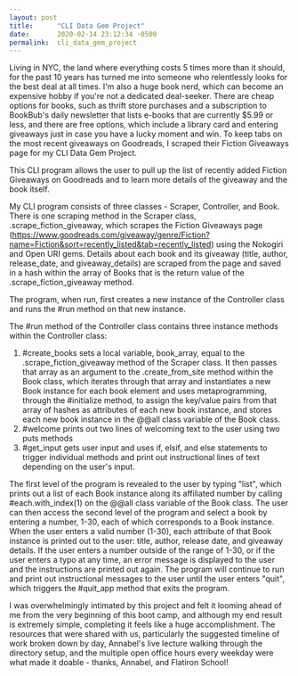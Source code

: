 ```yaml
---
layout: post
title:      "CLI Data Gem Project"
date:       2020-02-14 23:12:34 -0500
permalink:  cli_data_gem_project
---
```



Living in NYC, the land where everything costs 5 times more than it should, for the past 10 years has turned me into someone who relentlessly looks for the best deal at all times. I'm also a huge book nerd, which can become an expensive hobby if you're not a dedicated deal-seeker. There are cheap options for books, such as thrift store purchases and a subscription to BookBub's daily newsletter that lists e-books that are currently $5.99 or less, and there are free options, which include a library card and entering giveaways just in case you have a lucky moment and win. To keep tabs on the most recent giveaways on Goodreads, I scraped their Fiction Giveaways page for my CLI Data Gem Project. 



This CLI program allows the user to pull up the list of recently added Fiction Giveaways on Goodreads and to learn more details of the giveaway and the book itself.

My CLI program consists of three classes - Scraper, Controller, and Book. There is one scraping method in the Scraper class, .scrape_fiction_giveaway, which scrapes the Fiction Giveaways page (https://www.goodreads.com/giveaway/genre/Fiction?name=Fiction&sort=recently_listed&tab=recently_listed) using the Nokogiri and Open URI gems. Details about each book and its giveaway (title, author, release_date, and giveaway_details) are scraped from the page and saved in a hash within the array of Books that is the return value of the .scrape_fiction_giveaway method. 

The program, when run, first creates a new instance of the Controller class and runs the #run method on that new instance. 

The #run method of the Controller class contains three instance methods within the Controller class: 

1. #create_books  sets a local variable, book_array, equal to the .scrape_fiction_giveaway method of the Scraper class. It then passes that array as an argument to the .create_from_site method within the Book class, which iterates through that array and instantiates a new Book instance for each book element and uses metaprogramming, through the #initialize method, to assign the key/value pairs from that array of hashes as attributes of each new book instance, and stores each new book instance in the @@all class variable of the Book class. 
2. #welcome prints out two lines of welcoming text to the user using two puts methods
3. #get_input gets user input and uses if, elsif, and else statements to trigger individual methods and print out instructional lines of text depending on the user's input.

The first level of the program is revealed to the user by typing "list", which prints out a list of each Book instance along its affiliated number by calling #each.with_index(1) on the @@all class variable of the Book class. The user can then access the second level of the program and select a book by entering a number, 1-30, each of which corresponds to a Book instance. When the user enters a valid number (1-30), each attribute of that Book instance is printed out to the user: title, author, release date, and giveaway details. If the user enters a number outside of the range of 1-30, or if the user enters a typo at any time, an error message is displayed to the user and the instructions are printed out again. The program will continue to run and print out instructional messages to the user until the user enters "quit", which triggers the #quit_app method that exits the program.

I was overwhelmingly intimated by this project and felt it looming ahead of me from the very beginning of this boot camp, and although my end result is extremely simple, completing it feels like a huge accomplishment. The resources that were shared with us, particularly the suggested timeline of work broken down by day, Annabel's live lecture walking through the directory setup, and the multiple open office hours every weekday were what made it doable - thanks, Annabel, and Flatiron School! 


